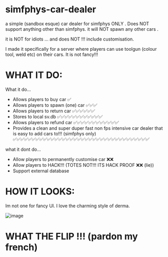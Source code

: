 # simfphys-car-dealer
a simple (sandbox esque) car dealer for simfphys ONLY . Does NOT support anything other than simfphys. it will NOT spawn any other cars . 

it is NOT for idiots ... and does NOT !!! include customisation.

I made it specifically for a server where players can use toolgun (colour tool, weld etc) on their cars. It is not fancy!!!

# WHAT IT DO:
What it do... 
- Allows players to buy car ✅
- Allows players to spawn (one) car ✅✅✅
- Allows players to return car ✅✅✅✅✅✅
- Stores to local sv.db ✅✅✅✅✅✅✅✅✅✅✅✅
- Allows players to refund car ✅✅✅✅✅✅✅✅✅✅✅✅
- Provides a clean and super duper fast non fps intensive car dealer that is easy to add cars to!!! (simfphys only) ✅✅✅✅✅✅✅✅✅✅✅✅✅✅✅✅✅✅✅✅✅✅✅✅✅✅✅✅✅✅✅✅✅✅✅✅

what it dont do...
- Allow players to permanently customise car ❌❌
- Allow players to HACK!!! (TOTES NOT!!! ITS HACK PROOF ❌❌ (lie))
- Support external database
 
  
# HOW IT LOOKS:
Im not one for fancy UI. I love the charming style of derma.

![image](https://github.com/ragaire/simfphys-car-dealer/assets/99757203/4468dc35-3a17-4eeb-9aec-611396b3488d)


# WHAT THE FLIP !!! (pardon my french)

